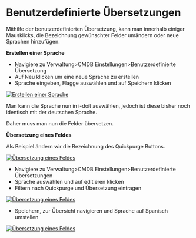 # Benutzerdefinierte Übersetzungen

Mithilfe der benutzerdefinierten Übersetzung, kann man innerhalb einiger Mausklicks, die Bezeichnung gewünschter Felder umändern oder neue Sprachen hinzufügen.

**Erstellen einer Sprache**

*   Navigiere zu Verwaltung>CMDB Einstellungen>Benutzerdefinierte Übersetzung
*   Auf Neu klicken um eine neue Sprache zu erstellen
*   Sprache eingeben, Flagge auswählen und auf Speichern klicken

[![Erstellen einer Sprache](../assets/images/de/anwendungsfaelle/benutzerdefinierte-uebersetzungen/1-bue.png)](../assets/images/de/anwendungsfaelle/benutzerdefinierte-uebersetzungen/1-bue.png)

Man kann die Sprache nun in i-doit auswählen, jedoch ist diese bisher noch identisch mit der deutschen Sprache.

Daher muss man nun die Felder übersetzen.

**Übersetzung eines Feldes**

Als Beispiel ändern wir die Bezeichnung des Quickpurge Buttons.

[![Übersetzung eines Feldes](../assets/images/de/anwendungsfaelle/benutzerdefinierte-uebersetzungen/2-bue.png)](../assets/images/de/anwendungsfaelle/benutzerdefinierte-uebersetzungen/2-bue.png)

*   Navigiere zu Verwaltung>CMDB Einstellungen>Benutzerdefinierte Übersetzungen
*   Sprache auswählen und auf editieren klicken
*   Filtern nach Quickpurge und Übersetzung eintragen

[![Übersetzung eines Feldes](../assets/images/de/anwendungsfaelle/benutzerdefinierte-uebersetzungen/3-bue.png)](../assets/images/de/anwendungsfaelle/benutzerdefinierte-uebersetzungen/3-bue.png)

*   Speichern, zur Übersicht navigieren und Sprache auf Spanisch umstellen

[![Übersetzung eines Feldes](../assets/images/de/anwendungsfaelle/benutzerdefinierte-uebersetzungen/4-bue.png)](../assets/images/de/anwendungsfaelle/benutzerdefinierte-uebersetzungen/4-bue.png)
